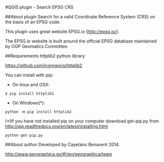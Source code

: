 #QGIS plugin - Search EPSG CRS

##About plugin
Search for a valid Coordinate Reference System (CRS) on the basis of an EPSG code.

This plugin uses great website EPSG.io (http://epsg.io/).

The EPSG.io website is built around the official EPSG database maintained by OGP Geomatics Committee.

##Requirements
httplib2 python library 

https://github.com/jcgregorio/httplib2

You can install with pip:

- On linux and OSX:
```
$ pip install httplib2
```

- On Windows(*):
```
python -m pip install httplib2
```
(*)If you have not installed pip on your computer download get-pip.py from http://pip.readthedocs.org/en/latest/installing.html
```
python get-pip.py
```

##About author
Developed by Cayetano Benavent 2014.

http://www.geographica.gs/#!/en/geographica/team
